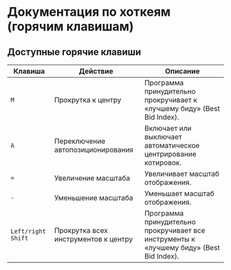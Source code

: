 #  Документация по хоткеям (горячим клавишам)

##  Доступные горячие клавиши

| Клавиша            | Действие                             | Описание                                                                                |
| ------------------ | ------------------------------------ | --------------------------------------------------------------------------------------- |
| `M`                | Прокрутка к центру                   | Программа принудительно прокручивает к «лучшему биду» (Best Bid Index).                 |
| `A`                | Переключение автопозиционирования    | Включает или выключает автоматическое центрирование котировок.                          |
| `=`                | Увеличение масштаба                  | Увеличивает масштаб отображения.                                                        |
| `-`                | Уменьшение масштаба                  | Уменьшает масштаб отображения.                                                          |
| `Left/right Shift` | Прокрутка всех инструментов к центру | Программа принудительно прокручивает все инструменты к «лучшему биду» (Best Bid Index). |

